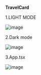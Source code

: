 **TravelCard**

1.LIGHT MODE


![image](https://github.com/user-attachments/assets/30bd3cf7-e74a-4366-9ee8-55bfa0251c50)

2.Dark mode

![image](https://github.com/user-attachments/assets/dcad847e-ef58-474d-926a-75ec50a46fe9)

3.App.tsx 

![image](https://github.com/user-attachments/assets/2b5c7a83-027a-427d-a451-91a66aca0f3d)

